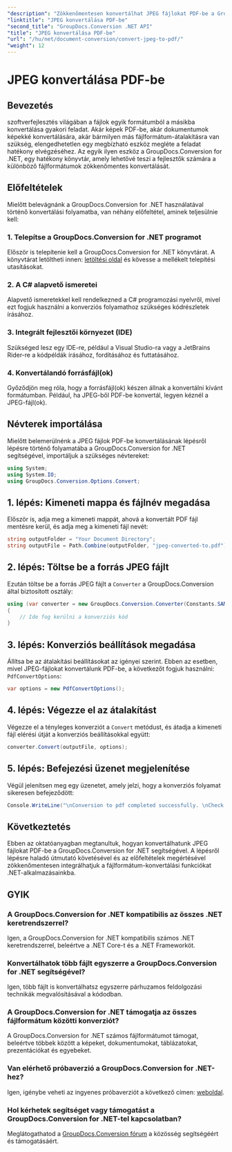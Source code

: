 ```yaml
---
"description": "Zökkenőmentesen konvertálhat JPEG fájlokat PDF-be a GroupDocs.Conversion for .NET segítségével. Kövesse lépésről lépésre szóló útmutatónkat a hatékony fájlformátum-átalakításhoz."
"linktitle": "JPEG konvertálása PDF-be"
"second_title": "GroupDocs.Conversion .NET API"
"title": "JPEG konvertálása PDF-be"
"url": "/hu/net/document-conversion/convert-jpeg-to-pdf/"
"weight": 12
---
```


# JPEG konvertálása PDF-be

## Bevezetés
szoftverfejlesztés világában a fájlok egyik formátumból a másikba konvertálása gyakori feladat. Akár képek PDF-be, akár dokumentumok képekké konvertálására, akár bármilyen más fájlformátum-átalakításra van szükség, elengedhetetlen egy megbízható eszköz megléte a feladat hatékony elvégzéséhez. Az egyik ilyen eszköz a GroupDocs.Conversion for .NET, egy hatékony könyvtár, amely lehetővé teszi a fejlesztők számára a különböző fájlformátumok zökkenőmentes konvertálását.
## Előfeltételek
Mielőtt belevágnánk a GroupDocs.Conversion for .NET használatával történő konvertálási folyamatba, van néhány előfeltétel, aminek teljesülnie kell:
### 1. Telepítse a GroupDocs.Conversion for .NET programot
Először is telepítenie kell a GroupDocs.Conversion for .NET könyvtárat. A könyvtárat letöltheti innen: [letöltési oldal](https://releases.groupdocs.com/conversion/net/) és kövesse a mellékelt telepítési utasításokat.
### 2. A C# alapvető ismeretei
Alapvető ismeretekkel kell rendelkezned a C# programozási nyelvről, mivel ezt fogjuk használni a konverziós folyamathoz szükséges kódrészletek írásához.
### 3. Integrált fejlesztői környezet (IDE)
Szükséged lesz egy IDE-re, például a Visual Studio-ra vagy a JetBrains Rider-re a kódpéldák írásához, fordításához és futtatásához.
### 4. Konvertálandó forrásfájl(ok)
Győződjön meg róla, hogy a forrásfájl(ok) készen állnak a konvertálni kívánt formátumban. Például, ha JPEG-ből PDF-be konvertál, legyen kéznél a JPEG-fájl(ok).

## Névterek importálása
Mielőtt belemerülnénk a JPEG fájlok PDF-be konvertálásának lépésről lépésre történő folyamatába a GroupDocs.Conversion for .NET segítségével, importáljuk a szükséges névtereket:
```csharp
using System;
using System.IO;
using GroupDocs.Conversion.Options.Convert;
```

## 1. lépés: Kimeneti mappa és fájlnév megadása
Először is, adja meg a kimeneti mappát, ahová a konvertált PDF fájl mentésre kerül, és adja meg a kimeneti fájl nevét:
```csharp
string outputFolder = "Your Document Directory";
string outputFile = Path.Combine(outputFolder, "jpeg-converted-to.pdf");
```
## 2. lépés: Töltse be a forrás JPEG fájlt
Ezután töltse be a forrás JPEG fájlt a `Converter` a GroupDocs.Conversion által biztosított osztály:
```csharp
using (var converter = new GroupDocs.Conversion.Converter(Constants.SAMPLE_JPEG))
{
    // Ide fog kerülni a konverziós kód
}
```
## 3. lépés: Konverziós beállítások megadása
Állítsa be az átalakítási beállításokat az igényei szerint. Ebben az esetben, mivel JPEG-fájlokat konvertálunk PDF-be, a következőt fogjuk használni: `PdfConvertOptions`:
```csharp
var options = new PdfConvertOptions();
```
## 4. lépés: Végezze el az átalakítást
Végezze el a tényleges konverziót a `Convert` metódust, és átadja a kimeneti fájl elérési útját a konverziós beállításokkal együtt:
```csharp
converter.Convert(outputFile, options);
```
## 5. lépés: Befejezési üzenet megjelenítése
Végül jelenítsen meg egy üzenetet, amely jelzi, hogy a konverziós folyamat sikeresen befejeződött:
```csharp
Console.WriteLine("\nConversion to pdf completed successfully. \nCheck output in {0}", outputFolder);
```

## Következtetés
Ebben az oktatóanyagban megtanultuk, hogyan konvertálhatunk JPEG fájlokat PDF-be a GroupDocs.Conversion for .NET segítségével. A lépésről lépésre haladó útmutató követésével és az előfeltételek megértésével zökkenőmentesen integrálhatjuk a fájlformátum-konvertálási funkciókat .NET-alkalmazásainkba.
## GYIK
### A GroupDocs.Conversion for .NET kompatibilis az összes .NET keretrendszerrel?
Igen, a GroupDocs.Conversion for .NET kompatibilis számos .NET keretrendszerrel, beleértve a .NET Core-t és a .NET Frameworköt.
### Konvertálhatok több fájlt egyszerre a GroupDocs.Conversion for .NET segítségével?
Igen, több fájlt is konvertálhatsz egyszerre párhuzamos feldolgozási technikák megvalósításával a kódodban.
### A GroupDocs.Conversion for .NET támogatja az összes fájlformátum közötti konverziót?
A GroupDocs.Conversion for .NET számos fájlformátumot támogat, beleértve többek között a képeket, dokumentumokat, táblázatokat, prezentációkat és egyebeket.
### Van elérhető próbaverzió a GroupDocs.Conversion for .NET-hez?
Igen, igénybe veheti az ingyenes próbaverziót a következő címen: [weboldal](https://releases.groupdocs.com/).
### Hol kérhetek segítséget vagy támogatást a GroupDocs.Conversion for .NET-tel kapcsolatban?
Meglátogathatod a [GroupDocs.Conversion fórum](https://forum.groupdocs.com/c/conversion/11) a közösség segítségéért és támogatásáért.